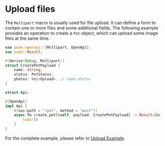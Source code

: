 # Upload files

The `Multipart` macro is usually used for file upload. It can define a form to contain one or more files and some 
additional fields. The following example provides an operation to create a `Pet` object, which can upload some image 
files at the same time.

```rust
use poem_openapi::{Multipart, OpenApi};
use poem::Result;

#[derive(Debug, Multipart)]
struct CreatePetPayload {
    name: String,
    status: PetStatus,
    photos: Vec<Upload>, // some photos
}

struct Api;

#[OpenApi]
impl Api {
    #[oai(path = "/pet", method = "post")]
    async fn create_pet(&self, payload: CreatePetPayload) -> Result<Json<u64>> {
        todo!()
    }
}
```

For the complete example, please refer to [Upload Example](https://github.com/poem-web/poem/tree/master/examples/openapi/upload`).
